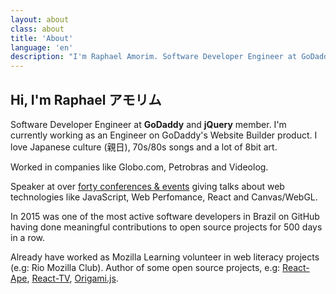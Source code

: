 ```yaml
---
layout: about
class: about
title: 'About'
language: 'en'
description: "I'm Raphael Amorim. Software Developer Engineer at GoDaddy. Also I'm a young (22 years) which loves Japanese culture (親日), 70s/80s songs and a lot of 8bit art."
---
```


## Hi, I'm Raphael アモリム

Software Developer Engineer at **GoDaddy** and **jQuery** member. I'm currently working as an Engineer on GoDaddy's Website Builder product. I love Japanese culture (親日), 70s/80s songs and a lot of 8bit art.

Worked in companies like Globo.com, Petrobras and Videolog.

Speaker at over [forty conferences & events](/talks) giving talks about web technologies like JavaScript, Web Perfomance, React and Canvas/WebGL.

In 2015 was one of the most active software developers in Brazil on GitHub having done meaningful contributions to open source projects for 500 days in a row.

Already have worked as Mozilla Learning volunteer in web literacy projects (e.g: Rio Mozilla Club). Author of some open source projects, e.g: [React-Ape](https://github.com/raphamorim/react-ape), [React-TV](https://github.com/react-tv/react-tv), [Origami.js](https://raphamorim.io/origamijs).
